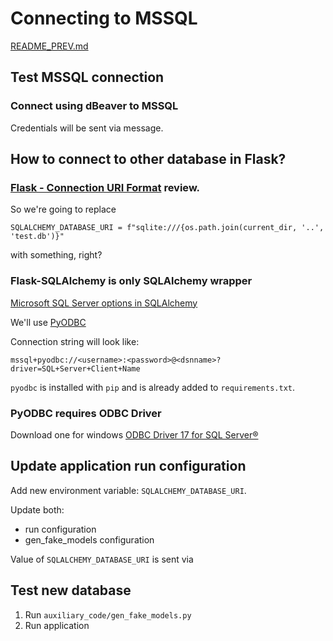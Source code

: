 # Connecting to MSSQL

[README_PREV.md](./README_PREV.md)

## Test MSSQL connection

### Connect using dBeaver to MSSQL
Credentials will be sent via message.

## How to connect to other database in Flask?

### [Flask - Connection URI Format][] review.
So we're going to replace
```
SQLALCHEMY_DATABASE_URI = f"sqlite:///{os.path.join(current_dir, '..', 'test.db')}"
```
with something, right?

### Flask-SQLAlchemy is only SQLAlchemy wrapper
[Microsoft SQL Server options in SQLAlchemy][]

We'll use [PyODBC][]

Connection string will look like:
```
mssql+pyodbc://<username>:<password>@<dsnname>?driver=SQL+Server+Client+Name
```
`pyodbc` is installed with `pip` and is already added to `requirements.txt`.

### PyODBC requires ODBC Driver
Download one for windows [ODBC Driver 17 for SQL Server®][]

## Update application run configuration
Add new environment variable: `SQLALCHEMY_DATABASE_URI`.

Update both:
* run configuration
* gen_fake_models configuration

Value of `SQLALCHEMY_DATABASE_URI` is sent via

## Test new database
1. Run `auxiliary_code/gen_fake_models.py`
1. Run application

[Flask - Connection URI Format]: https://flask-sqlalchemy.palletsprojects.com/en/2.x/config/#connection-uri-format
[Microsoft SQL Server options in SQLAlchemy]: https://docs.sqlalchemy.org/en/14/dialects/mssql.html
[PyODBC]: https://docs.sqlalchemy.org/en/14/dialects/mssql.html
[ODBC Driver 17 for SQL Server®]: https://www.microsoft.com/en-us/download/details.aspx?id=56567
